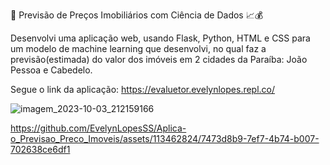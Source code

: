 🏡 Previsão de Preços Imobiliários com Ciência de Dados 📈💰  

Desenvolvi uma aplicação web, usando Flask, Python, HTML e CSS para um modelo de machine learning que desenvolvi, no qual faz a previsão(estimada) do valor dos imóveis em 2 cidades da Paraíba: João Pessoa e Cabedelo.

Segue o link da aplicação:
https://evaluetor.evelynlopes.repl.co/


![imagem_2023-10-03_212159166](https://github.com/EvelynLopesSS/Aplica-o_Previsao_Preco_Imoveis/assets/113462824/745143bf-e9e5-47b1-8348-69126243185d)



https://github.com/EvelynLopesSS/Aplica-o_Previsao_Preco_Imoveis/assets/113462824/7473d8b9-7ef7-4b74-b007-702638ce6df1

